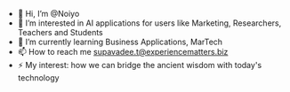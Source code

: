 - 👋 Hi, I’m @Noiyo
- 👀 I’m interested in AI applications for users like Marketing, Researchers, Teachers and Students
- 🌱 I’m currently learning Business Applications, MarTech
- 📫 How to reach me supavadee.t@experiencematters.biz
- ⚡ My interest: how we can bridge the ancient wisdom with today's technology

<!---
Noiyo/Noiyo is a ✨ special ✨ repository because its `README.md` (this file) appears on your GitHub profile.
You can click the Preview link to take a look at your changes.
--->

